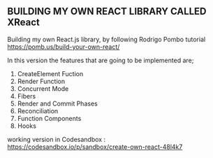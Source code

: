## BUILDING MY OWN REACT LIBRARY CALLED XReact

Building my own React.js library, by following Rodrigo Pombo tutorial
https://pomb.us/build-your-own-react/

In this version the features that are going to be implemented are;

1. CreateElement Fuction
2. Render Function
3. Concurrent Mode
4. Fibers
5. Render and Commit Phases
6. Reconciliation
7. Function Components
8. Hooks

working version in Codesandbox : https://codesandbox.io/p/sandbox/create-own-react-48l4k7
